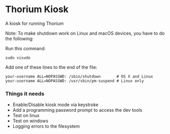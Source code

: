# Thorium Kiosk

A kiosk for running Thorium

Note: To make shutdown work on Linux and macOS devices, you have to do the following:

Run this command:

```
sudo visudo
```

Add one of these lines to the end of the file:

```
your-username ALL=NOPASSWD: /sbin/shutdown       # OS X and Linux
your-username ALL=NOPASSWD: /usr/sbin/pm-suspend # Linux only
```

### Things it needs
* Enable/Disable kiosk mode via keystroke 
* Add a programming password prompt to access the dev tools
* Test on linux
* Test on windows
* Logging errors to the filesystem
